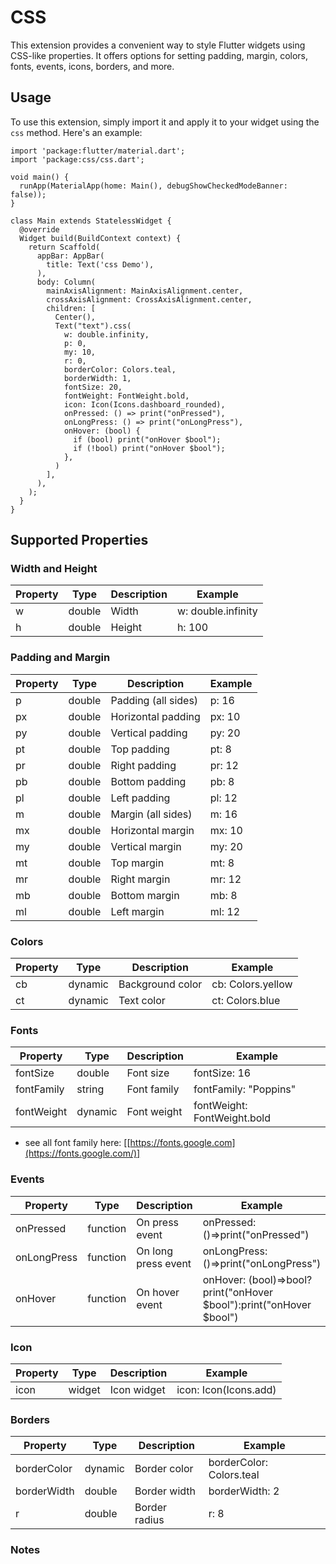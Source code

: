# CSS

This extension provides a convenient way to style Flutter widgets using CSS-like properties. It offers options for setting padding, margin, colors, fonts, events, icons, borders, and more.

## Usage

To use this extension, simply import it and apply it to your widget using the `css` method. Here's an example:

```
import 'package:flutter/material.dart';
import 'package:css/css.dart';

void main() {
  runApp(MaterialApp(home: Main(), debugShowCheckedModeBanner: false));
}

class Main extends StatelessWidget {
  @override
  Widget build(BuildContext context) {
    return Scaffold(
      appBar: AppBar(
        title: Text('css Demo'),
      ),
      body: Column(
        mainAxisAlignment: MainAxisAlignment.center,
        crossAxisAlignment: CrossAxisAlignment.center,
        children: [
          Center(),
          Text("text").css(
            w: double.infinity,
            p: 0,
            my: 10,
            r: 0,
            borderColor: Colors.teal,
            borderWidth: 1,
            fontSize: 20,
            fontWeight: FontWeight.bold,
            icon: Icon(Icons.dashboard_rounded),
            onPressed: () => print("onPressed"),
            onLongPress: () => print("onLongPress"),
            onHover: (bool) {
              if (bool) print("onHover $bool");
              if (!bool) print("onHover $bool");
            },
          )
        ],
      ),
    );
  }
}
```
## Supported Properties

### Width and Height
| Property       | Type    | Description                   | Example                |
|----------------|---------|-------------------------------|------------------------|
| w              | double  | Width                         | w: double.infinity     |
| h              | double  | Height                        | h: 100                 |

### Padding and Margin
| Property       | Type    | Description                   | Example                |
|----------------|---------|-------------------------------|------------------------|
| p              | double  | Padding (all sides)           | p: 16                  |
| px             | double  | Horizontal padding            | px: 10                 |
| py             | double  | Vertical padding              | py: 20                 |
| pt             | double  | Top padding                   | pt: 8                  |
| pr             | double  | Right padding                 | pr: 12                 |
| pb             | double  | Bottom padding                | pb: 8                  |
| pl             | double  | Left padding                  | pl: 12                 |
| m              | double  | Margin (all sides)            | m: 16                  |
| mx             | double  | Horizontal margin             | mx: 10                 |
| my             | double  | Vertical margin               | my: 20                 |
| mt             | double  | Top margin                    | mt: 8                  |
| mr             | double  | Right margin                  | mr: 12                 |
| mb             | double  | Bottom margin                 | mb: 8                  |
| ml             | double  | Left margin                   | ml: 12                 |

### Colors
| Property       | Type    | Description                   | Example                |
|----------------|---------|-------------------------------|------------------------|
| cb             | dynamic | Background color              | cb: Colors.yellow      |
| ct             | dynamic | Text color                    | ct: Colors.blue        |

### Fonts
| Property       | Type    | Description                   | Example                        |
|----------------|---------|-------------------------------|--------------------------------|
| fontSize       | double  | Font size                     | fontSize: 16                   |
| fontFamily     | string  | Font family                   | fontFamily: "Poppins"          |
| fontWeight     | dynamic | Font weight                   | fontWeight: FontWeight.bold    |

- see all font family here: [[https://fonts.google.com](https://fonts.google.com/)]

### Events
| Property       | Type    | Description                   | Example                |
|----------------|---------|-------------------------------|------------------------|
| onPressed      | function| On press event                | onPressed: ()=>print("onPressed")  |
| onLongPress    | function| On long press event           | onLongPress: ()=>print("onLongPress")  |
| onHover        | function| On hover event                | onHover: (bool)=>bool? print("onHover $bool"):print("onHover $bool") |

### Icon
| Property       | Type    | Description                   | Example                |
|----------------|---------|-------------------------------|------------------------|
| icon           | widget  | Icon widget                   | icon: Icon(Icons.add) |

### Borders
| Property       | Type    | Description                   | Example                    |
|----------------|---------|-------------------------------|----------------------------|
| borderColor    | dynamic | Border color                  | borderColor: Colors.teal   |
| borderWidth    | double  | Border width                  | borderWidth: 2             |
| r              | double  | Border radius                 | r: 8                       |


### Notes


